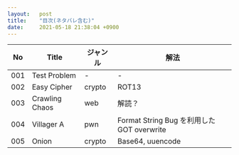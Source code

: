 ```yaml
---
layout:   post
title:    "目次(ネタバレ含む)"
date:     2021-05-18 21:38:04 +0900
---
```


| No | Title | ジャンル | 解法 |
|---|---|---|---|
| 001 | Test Problem | - | - |
| 002 | Easy Cipher | crypto | ROT13 |
| 003 | Crawling Chaos | web | 解読？ |
| 004 | Villager A | pwn | Format String Bug を利用した GOT overwrite |
| 005 | Onion | crypto | Base64, uuencode |
